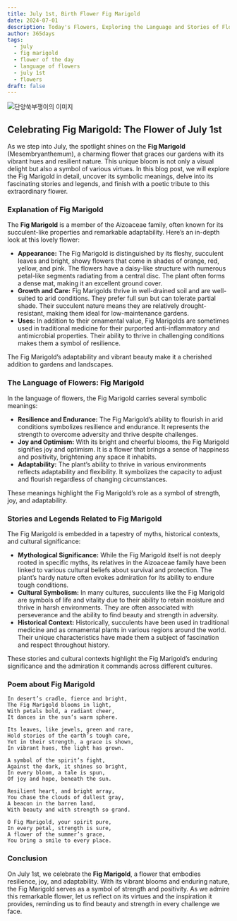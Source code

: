 ```yaml
---
title: July 1st, Birth Flower Fig Marigold
date: 2024-07-01
description: Today's Flowers, Exploring the Language and Stories of Flowers Fig Marigold
author: 365days
tags:
  - july
  - fig marigold
  - flower of the day
  - language of flowers
  - july 1st
  - flowers
draft: false
---
```


![단양쑥부쟁이의 이미지](https://cdn.pixabay.com/photo/2017/11/14/00/28/wormwood-some-competition-2947198_960_720.jpg#center)

## Celebrating Fig Marigold: The Flower of July 1st

As we step into July, the spotlight shines on the **Fig Marigold** (Mesembryanthemum), a charming flower that graces our gardens with its vibrant hues and resilient nature. This unique bloom is not only a visual delight but also a symbol of various virtues. In this blog post, we will explore the Fig Marigold in detail, uncover its symbolic meanings, delve into its fascinating stories and legends, and finish with a poetic tribute to this extraordinary flower.

### Explanation of Fig Marigold

The **Fig Marigold** is a member of the Aizoaceae family, often known for its succulent-like properties and remarkable adaptability. Here’s an in-depth look at this lovely flower:

- **Appearance:** The Fig Marigold is distinguished by its fleshy, succulent leaves and bright, showy flowers that come in shades of orange, red, yellow, and pink. The flowers have a daisy-like structure with numerous petal-like segments radiating from a central disc. The plant often forms a dense mat, making it an excellent ground cover.
- **Growth and Care:** Fig Marigolds thrive in well-drained soil and are well-suited to arid conditions. They prefer full sun but can tolerate partial shade. Their succulent nature means they are relatively drought-resistant, making them ideal for low-maintenance gardens.
- **Uses:** In addition to their ornamental value, Fig Marigolds are sometimes used in traditional medicine for their purported anti-inflammatory and antimicrobial properties. Their ability to thrive in challenging conditions makes them a symbol of resilience.

The Fig Marigold’s adaptability and vibrant beauty make it a cherished addition to gardens and landscapes.

### The Language of Flowers: Fig Marigold

In the language of flowers, the Fig Marigold carries several symbolic meanings:

- **Resilience and Endurance:** The Fig Marigold’s ability to flourish in arid conditions symbolizes resilience and endurance. It represents the strength to overcome adversity and thrive despite challenges.
- **Joy and Optimism:** With its bright and cheerful blooms, the Fig Marigold signifies joy and optimism. It is a flower that brings a sense of happiness and positivity, brightening any space it inhabits.
- **Adaptability:** The plant’s ability to thrive in various environments reflects adaptability and flexibility. It symbolizes the capacity to adjust and flourish regardless of changing circumstances.

These meanings highlight the Fig Marigold’s role as a symbol of strength, joy, and adaptability.

### Stories and Legends Related to Fig Marigold

The Fig Marigold is embedded in a tapestry of myths, historical contexts, and cultural significance:

- **Mythological Significance:** While the Fig Marigold itself is not deeply rooted in specific myths, its relatives in the Aizoaceae family have been linked to various cultural beliefs about survival and protection. The plant’s hardy nature often evokes admiration for its ability to endure tough conditions.
- **Cultural Symbolism:** In many cultures, succulents like the Fig Marigold are symbols of life and vitality due to their ability to retain moisture and thrive in harsh environments. They are often associated with perseverance and the ability to find beauty and strength in adversity.
- **Historical Context:** Historically, succulents have been used in traditional medicine and as ornamental plants in various regions around the world. Their unique characteristics have made them a subject of fascination and respect throughout history.

These stories and cultural contexts highlight the Fig Marigold’s enduring significance and the admiration it commands across different cultures.

### Poem about Fig Marigold

	In desert’s cradle, fierce and bright,
	The Fig Marigold blooms in light,
	With petals bold, a radiant cheer,
	It dances in the sun’s warm sphere.
	
	Its leaves, like jewels, green and rare,
	Hold stories of the earth’s tough care,
	Yet in their strength, a grace is shown,
	In vibrant hues, the light has grown.
	
	A symbol of the spirit’s fight,
	Against the dark, it shines so bright,
	In every bloom, a tale is spun,
	Of joy and hope, beneath the sun.
	
	Resilient heart, and bright array,
	You chase the clouds of dullest gray,
	A beacon in the barren land,
	With beauty and with strength so grand.
	
	O Fig Marigold, your spirit pure,
	In every petal, strength is sure,
	A flower of the summer’s grace,
	You bring a smile to every place.

### Conclusion

On July 1st, we celebrate the **Fig Marigold**, a flower that embodies resilience, joy, and adaptability. With its vibrant blooms and enduring nature, the Fig Marigold serves as a symbol of strength and positivity. As we admire this remarkable flower, let us reflect on its virtues and the inspiration it provides, reminding us to find beauty and strength in every challenge we face.